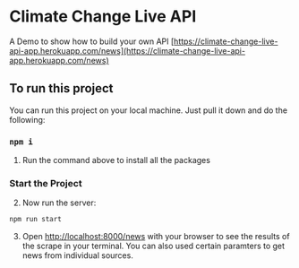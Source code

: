 # Climate Change Live API
A Demo to show how to build your own API [https://climate-change-live-api-app.herokuapp.com/news](https://climate-change-live-api-app.herokuapp.com/news)

## To run this project

You can run this project on your local machine. Just pull it down and do the following:

### `npm i`

1. Run the command above to install all the packages

### Start the Project

2. Now run the server:

```bash
npm run start
```

3. Open [http://localhost:8000/news](http://localhost:8000/news) with your browser to see the results of the scrape in your terminal. You can also used certain paramters to get news from individual sources.

